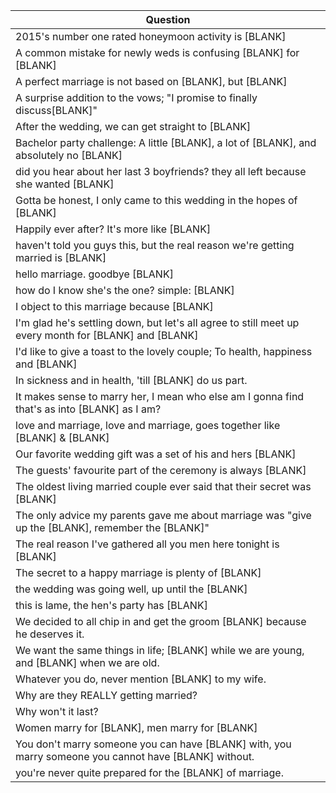 Question |
--- |
2015's number one rated honeymoon activity is [BLANK] |
A common mistake for newly weds is confusing [BLANK] for [BLANK] |
A perfect marriage is not based on [BLANK], but [BLANK] |
A surprise addition to the vows; "I promise to finally discuss[BLANK]" |
After the wedding, we can get straight to [BLANK] |
Bachelor party challenge: A little [BLANK], a lot of [BLANK], and absolutely no [BLANK] |
did you hear about her last 3 boyfriends? they all left because she wanted [BLANK] |
Gotta be honest, I only came to this wedding in the hopes of [BLANK] |
Happily ever after? It's more like [BLANK] |
haven't told you guys this, but the real reason we're getting married is [BLANK] |
hello marriage. goodbye [BLANK] |
how do I know she's the one? simple: [BLANK] |
I object to this marriage because [BLANK] |
I'm glad he's settling down, but let's all agree to still meet up every month for [BLANK] and [BLANK] |
I'd like to give a toast to the lovely couple; To health, happiness and [BLANK] |
In sickness and in health, 'till [BLANK] do us part. |
It makes sense to marry her, I mean who else am I gonna find that's as into [BLANK] as I am? |
love and marriage, love and marriage, goes together like [BLANK] & [BLANK] |
Our favorite wedding gift was a set of his and hers [BLANK] |
The guests' favourite part of the ceremony is always [BLANK] |
The oldest living married couple ever said that their secret was [BLANK] |
The only advice my parents gave me about marriage was "give up the [BLANK], remember the [BLANK]" |
The real reason I've gathered all you men here tonight is [BLANK] |
The secret to a happy marriage is plenty of [BLANK] |
the wedding was going well, up until the [BLANK] |
this is lame, the hen's party has [BLANK] |
We decided to all chip in and get the groom [BLANK] because he deserves it. |
We want the same things in life; [BLANK] while we are young, and [BLANK] when we are old. |
Whatever you do, never mention [BLANK] to my wife. |
Why are they REALLY getting married? |
Why won't it last? |
Women marry for [BLANK], men marry for [BLANK] |
You don't marry someone you can have [BLANK] with, you marry someone you cannot have [BLANK] without. |
you're never quite prepared for the [BLANK] of marriage. |
